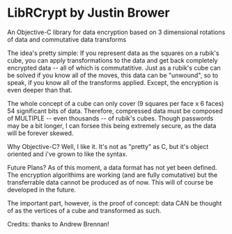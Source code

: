 LibRCrypt by Justin Brower
=========

An Objective-C library for data encryption based on 3 dimensional rotations of data and commutative data transforms

The idea's pretty simple: If you represent data as the squares on a rubik's cube, you can apply transformations to the data
and get back completely encrypted data -- all of which is commutatitive. Just as a rubik's cube can be solved if you know 
all of the moves, this data can be "unwound", so to speak, if you know all of the transforms applied. Except, the encryption
is even deeper than that.

The whole concept of a cube can only cover (9 squares per face x 6 faces) 54 significant bits of data. Therefore, compressed
data must be composed of MULTIPLE -- even thousands -- of rubik's cubes. Though passwords may be a bit longer, I can forsee
this being extremely secure, as the data will be forever skewed.

Why Objective-C? Well, I like it. It's not as "pretty" as C, but it's object oriented and i've grown to like the syntax.



Future Plans? As of this moment, a data format has not yet been defined. The encryption algorithims are working (and are fully comutative)
but the transferrable data cannot be produced as of now. This will of course be developed in the future.

The important part, however, is the proof of concept: data CAN be thought of as the vertices of a cube and transformed as such.

Credits: thanks to Andrew Brennan!

